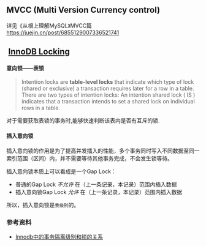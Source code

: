 
## MVCC (Multi Version Currency control)
详见《从根上理解MySQL》MVCC篇
https://juejin.cn/post/6855129007336521741




##  [InnoDB Locking](https://dev.mysql.com/doc/refman/8.0/en/innodb-locking.html)

#### 意向锁——表锁
> Intention locks are **table-level locks** that indicate which type of lock (shared or exclusive) a transaction requires later for a row in a table. There are two types of intention locks: An intention shared lock ( IS ) indicates that a transaction intends to set a shared lock on individual rows in a table.

对于需要获取表锁的事务时,能够快速判断该表内是否有互斥的锁.


#### 插入意向锁

插入意向锁的作用是为了提高并发插入的性能，多个事务同时写入不同数据至同一索引范围（区间）内，并不需要等待其他事务完成，不会发生锁等待。

插入意向锁本质上可以看成是一个Gap Lock：

-   普通的Gap Lock _不允许_ 在（上一条记录，本记录）范围内插入数据
-   插入意向锁Gap Lock _允许_ 在（上一条记录，本记录）范围内插入数据

所以，插入意向锁是`表级别`的。



### 参考资料
- [Innodb中的事务隔离级别和锁的关系](https://tech.meituan.com/2014/08/20/innodb-lock.html)